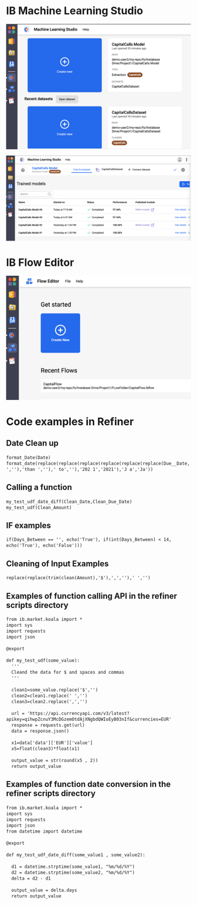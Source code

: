 # IB Machine Learning Studio

![GitHub](MS1.png)

![GitHub](MS2.png)

# IB Flow Editor

![GitHub](FE1.png)

# Code examples in Refiner

## Date Clean up
```
format_Date(Date)
format_date(replace(replace(replace(replace(replace(replace(Due__Date,'Due',''),'by ',''),'than ',''),' to',''),'202 1','2021'),'J a','Ja'))
```

## Calling a function
```
my_test_udf_date_diff(Clean_Date,Clean_Due_Date)
my_test_udf(Clean_Amount)
```

## IF examples
```
if(Days_Between == '', echo('True'), if(int(Days_Between) < 14, echo('True'), echo('False')))
```

## Cleaning of Input Examples
```
replace(replace(trim(clean(Amount),'$'),',',''),' ','')
```

## Examples of function calling API in the refiner scripts directory
```
from ib.market.koala import *
import sys
import requests
import json

@export

def my_test_udf(some_value):
  '''
  Cleand the data for $ and spaces and commas
  '''

  clean1=some_value.replace('$','')
  clean2=clean1.replace(' ','')
  clean3=clean2.replace(',','')

  url = 'https://api.currencyapi.com/v3/latest?apikey=qihwpZcnuY3McDGzemOtdAjXNgbdQWIoEyB03nIf&currencies=EUR'
  response = requests.get(url)
  data = response.json()

  x1=data['data']['EUR']['value']
  x5=float(clean3)*float(x1)
 
  output_value = str(round(x5 , 2))
  return output_value
```

## Examples of function date conversion in the refiner scripts directory
```
from ib.market.koala import *
import sys
import requests
import json
from datetime import datetime

@export

def my_test_udf_date_diff(some_value1 , some_value2):

  d1 = datetime.strptime(some_value1, "%m/%d/%Y")
  d2 = datetime.strptime(some_value2, "%m/%d/%Y")
  delta = d2 - d1
 
  output_value = delta.days
  return output_value
  ```

